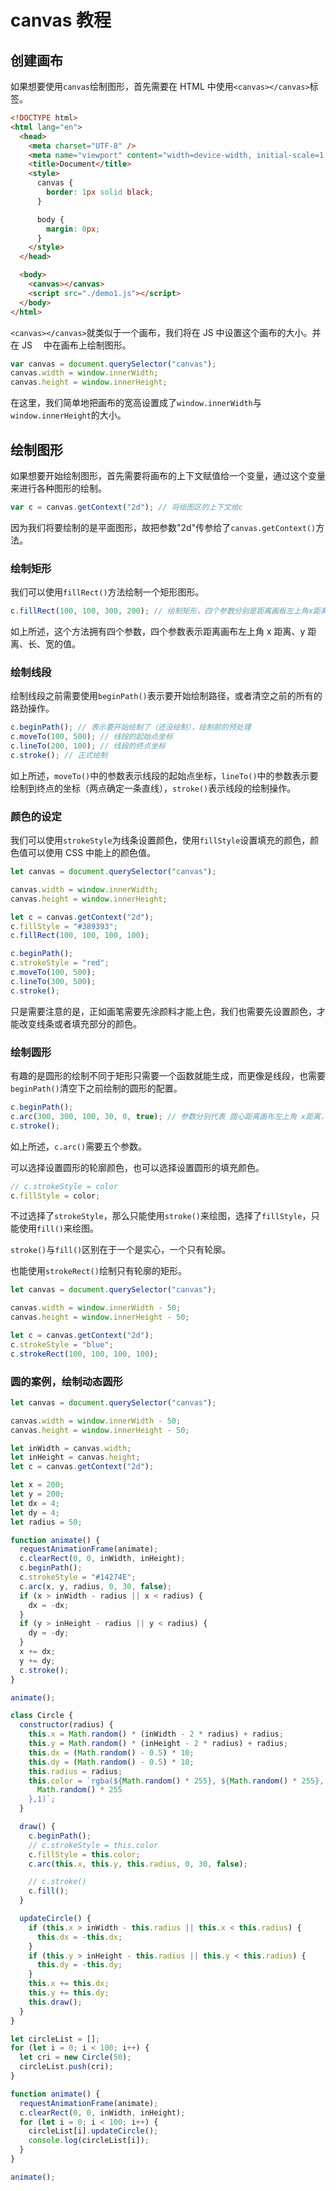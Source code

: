 # canvas 教程

## 创建画布

如果想要使用`canvas`绘制图形，首先需要在 HTML 中使用`<canvas></canvas>`标签。

```html
<!DOCTYPE html>
<html lang="en">
  <head>
    <meta charset="UTF-8" />
    <meta name="viewport" content="width=device-width, initial-scale=1.0" />
    <title>Document</title>
    <style>
      canvas {
        border: 1px solid black;
      }

      body {
        margin: 0px;
      }
    </style>
  </head>

  <body>
    <canvas></canvas>
    <script src="./demo1.js"></script>
  </body>
</html>
```

`<canvas></canvas>`就类似于一个画布，我们将在 JS 中设置这个画布的大小。并在 JS 　中在画布上绘制图形。

```js
var canvas = document.querySelector("canvas");
canvas.width = window.innerWidth;
canvas.height = window.innerHeight;
```

在这里，我们简单地把画布的宽高设置成了`window.innerWidth`与`window.innerHeight`的大小。

## 绘制图形

如果想要开始绘制图形，首先需要将画布的上下文赋值给一个变量，通过这个变量来进行各种图形的绘制。

```js
var c = canvas.getContext("2d"); // 将绘图区的上下文给c
```

因为我们将要绘制的是平面图形，故把参数"2d"传参给了`canvas.getContext()`方法。

### 绘制矩形

我们可以使用`fillRect()`方法绘制一个矩形图形。

```js
c.fillRect(100, 100, 300, 200); // 绘制矩形，四个参数分别是距离画板左上角x距离、y距离、长、宽
```

如上所述，这个方法拥有四个参数，四个参数表示距离画布左上角 x 距离、y 距离、长、宽的值。

### 绘制线段

绘制线段之前需要使用`beginPath()`表示要开始绘制路径，或者清空之前的所有的路劲操作。

```js
c.beginPath(); // 表示要开始绘制了（还没绘制），绘制前的预处理
c.moveTo(100, 500); // 线段的起始点坐标
c.lineTo(200, 100); // 线段的终点坐标
c.stroke(); // 正式绘制
```

如上所述，`moveTo()`中的参数表示线段的起始点坐标，`lineTo()`中的参数表示要绘制到终点的坐标（两点确定一条直线），`stroke()`表示线段的绘制操作。

### 颜色的设定

我们可以使用`strokeStyle`为线条设置颜色，使用`fillStyle`设置填充的颜色，颜色值可以使用 CSS 中能上的颜色值。

```js
let canvas = document.querySelector("canvas");

canvas.width = window.innerWidth;
canvas.height = window.innerHeight;

let c = canvas.getContext("2d");
c.fillStyle = "#389393";
c.fillRect(100, 100, 100, 100);

c.beginPath();
c.strokeStyle = "red";
c.moveTo(100, 500);
c.lineTo(300, 500);
c.stroke();
```

只是需要注意的是，正如画笔需要先涂颜料才能上色，我们也需要先设置颜色，才能改变线条或者填充部分的颜色。

### 绘制圆形

有趣的是圆形的绘制不同于矩形只需要一个函数就能生成，而更像是线段，也需要`beginPath()`清空下之前绘制的圆形的配置。

```js
c.beginPath();
c.arc(300, 300, 100, 30, 0, true); // 参数分别代表 圆心距离画布左上角 x距离，y距离，圆的半径值，起始角的度数，终止角的度数，（度数均以弧度制表示） 是否逆时针。
c.stroke();
```

如上所述，`c.arc()`需要五个参数。

可以选择设置圆形的轮廓颜色，也可以选择设置圆形的填充颜色。

```js
// c.strokeStyle = color
c.fillStyle = color;
```

不过选择了`strokeStyle`，那么只能使用`stroke()`来绘图，选择了`fillStyle`，只能使用`fill()`来绘图。

`stroke()`与`fill()`区别在于一个是实心，一个只有轮廓。

也能使用`strokeRect()`绘制只有轮廓的矩形。

```js
let canvas = document.querySelector("canvas");

canvas.width = window.innerWidth - 50;
canvas.height = window.innerHeight - 50;

let c = canvas.getContext("2d");
c.strokeStyle = "blue";
c.strokeRect(100, 100, 100, 100);
```

### 圆的案例，绘制动态圆形

```js
let canvas = document.querySelector("canvas");

canvas.width = window.innerWidth - 50;
canvas.height = window.innerHeight - 50;

let inWidth = canvas.width;
let inHeight = canvas.height;
let c = canvas.getContext("2d");

let x = 200;
let y = 200;
let dx = 4;
let dy = 4;
let radius = 50;

function animate() {
  requestAnimationFrame(animate);
  c.clearRect(0, 0, inWidth, inHeight);
  c.beginPath();
  c.strokeStyle = "#14274E";
  c.arc(x, y, radius, 0, 30, false);
  if (x > inWidth - radius || x < radius) {
    dx = -dx;
  }
  if (y > inHeight - radius || y < radius) {
    dy = -dy;
  }
  x += dx;
  y += dy;
  c.stroke();
}

animate();
```

```js
class Circle {
  constructor(radius) {
    this.x = Math.random() * (inWidth - 2 * radius) + radius;
    this.y = Math.random() * (inHeight - 2 * radius) + radius;
    this.dx = (Math.random() - 0.5) * 10;
    this.dy = (Math.random() - 0.5) * 10;
    this.radius = radius;
    this.color = `rgba(${Math.random() * 255}, ${Math.random() * 255}, ${
      Math.random() * 255
    },1)`;
  }

  draw() {
    c.beginPath();
    // c.strokeStyle = this.color
    c.fillStyle = this.color;
    c.arc(this.x, this.y, this.radius, 0, 30, false);

    // c.stroke()
    c.fill();
  }

  updateCircle() {
    if (this.x > inWidth - this.radius || this.x < this.radius) {
      this.dx = -this.dx;
    }
    if (this.y > inHeight - this.radius || this.y < this.radius) {
      this.dy = -this.dy;
    }
    this.x += this.dx;
    this.y += this.dy;
    this.draw();
  }
}

let circleList = [];
for (let i = 0; i < 100; i++) {
  let cri = new Circle(50);
  circleList.push(cri);
}

function animate() {
  requestAnimationFrame(animate);
  c.clearRect(0, 0, inWidth, inHeight);
  for (let i = 0; i < 100; i++) {
    circleList[i].updateCircle();
    console.log(circleList[i]);
  }
}

animate();
```
